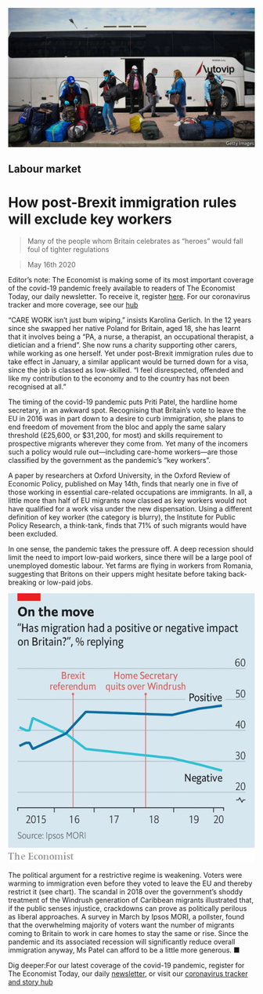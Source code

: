 ![](./images/20200516_BRP505.jpg)

## Labour market

# How post-Brexit immigration rules will exclude key workers

> Many of the people whom Britain celebrates as “heroes” would fall foul of tighter regulations

> May 16th 2020

Editor’s note: The Economist is making some of its most important coverage of the covid-19 pandemic freely available to readers of The Economist Today, our daily newsletter. To receive it, register [here](https://www.economist.com//newslettersignup). For our coronavirus tracker and more coverage, see our [hub](https://www.economist.com//coronavirus)

“CARE WORK isn’t just bum wiping,” insists Karolina Gerlich. In the 12 years since she swapped her native Poland for Britain, aged 18, she has learnt that it involves being a “PA, a nurse, a therapist, an occupational therapist, a dietician and a friend”. She now runs a charity supporting other carers, while working as one herself. Yet under post-Brexit immigration rules due to take effect in January, a similar applicant would be turned down for a visa, since the job is classed as low-skilled. “I feel disrespected, offended and like my contribution to the economy and to the country has not been recognised at all.”

The timing of the covid-19 pandemic puts Priti Patel, the hardline home secretary, in an awkward spot. Recognising that Britain’s vote to leave the EU in 2016 was in part down to a desire to curb immigration, she plans to end freedom of movement from the bloc and apply the same salary threshold (£25,600, or $31,200, for most) and skills requirement to prospective migrants wherever they come from. Yet many of the incomers such a policy would rule out—including care-home workers—are those classified by the government as the pandemic’s “key workers”.

A paper by researchers at Oxford University, in the Oxford Review of Economic Policy, published on May 14th, finds that nearly one in five of those working in essential care-related occupations are immigrants. In all, a little more than half of EU migrants now classed as key workers would not have qualified for a work visa under the new dispensation. Using a different definition of key worker (the category is blurry), the Institute for Public Policy Research, a think-tank, finds that 71% of such migrants would have been excluded.

In one sense, the pandemic takes the pressure off. A deep recession should limit the need to import low-paid workers, since there will be a large pool of unemployed domestic labour. Yet farms are flying in workers from Romania, suggesting that Britons on their uppers might hesitate before taking back-breaking or low-paid jobs.

![](./images/20200516_BRC561.png)

The political argument for a restrictive regime is weakening. Voters were warming to immigration even before they voted to leave the EU and thereby restrict it (see chart). The scandal in 2018 over the government’s shoddy treatment of the Windrush generation of Caribbean migrants illustrated that, if the public senses injustice, crackdowns can prove as politically perilous as liberal approaches. A survey in March by Ipsos MORI, a pollster, found that the overwhelming majority of voters want the number of migrants coming to Britain to work in care homes to stay the same or rise. Since the pandemic and its associated recession will significantly reduce overall immigration anyway, Ms Patel can afford to be a little more generous. ■

Dig deeper:For our latest coverage of the covid-19 pandemic, register for The Economist Today, our daily [newsletter](https://www.economist.com//newslettersignup), or visit our [coronavirus tracker and story hub](https://www.economist.com//coronavirus)